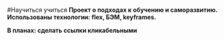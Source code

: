 #Научиться учиться
**Проект о подходах к обучению и саморазвитию.
Использованы технологии: flex, БЭМ, keyframes.**

**В планах: сделать ссылки кликабельными**

